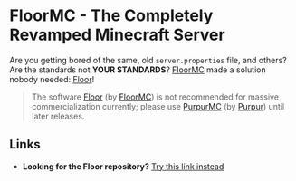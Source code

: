 # FloorMC - The Completely Revamped Minecraft Server

Are you getting bored of the same, old `server.properties` file, and others? Are the standards not **YOUR STANDARDS**? [FloorMC](https://github.com/FloorMC) made a solution nobody needed: [Floor](https://github.com/FloorMC/Floor)!

> The software [Floor](https://github.com/FloorMC/Floor) (by [FloorMC](https://github.com/FloorMC)) is not recommended for massive commercialization currently; please use [PurpurMC](https://github.com/PurpurMC/Purpur) (by [Purpur](https://github.com/PurpurMC)) until later releases.

## Links

- **Looking for the Floor repository?** [Try this link instead](https://github.com/FloorMC/Floor)